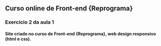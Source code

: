## Curso online de Front-end {Reprograma}

### Exercício 2 da aula 1

#### Site criado no curso de Front-end {Reprograma}, web design responsivo (html e css).
